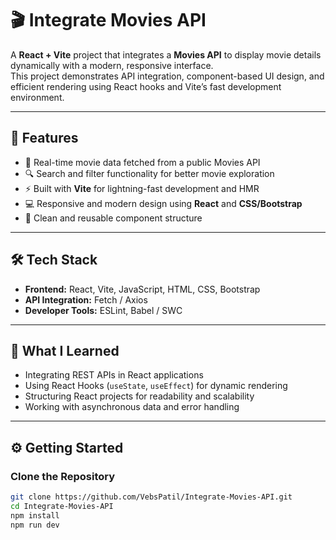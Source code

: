 # 🎬 Integrate Movies API  

A **React + Vite** project that integrates a **Movies API** to display movie details dynamically with a modern, responsive interface.  
This project demonstrates API integration, component-based UI design, and efficient rendering using React hooks and Vite’s fast development environment.  

---

## 🚀 Features  
- 🎥 Real-time movie data fetched from a public Movies API  
- 🔍 Search and filter functionality for better movie exploration  
- ⚡ Built with **Vite** for lightning-fast development and HMR  
- 💻 Responsive and modern design using **React** and **CSS/Bootstrap**  
- 🧩 Clean and reusable component structure  

---

## 🛠️ Tech Stack  
- **Frontend:** React, Vite, JavaScript, HTML, CSS, Bootstrap  
- **API Integration:** Fetch / Axios  
- **Developer Tools:** ESLint, Babel / SWC  

---

## 🧠 What I Learned  
- Integrating REST APIs in React applications  
- Using React Hooks (`useState`, `useEffect`) for dynamic rendering  
- Structuring React projects for readability and scalability  
- Working with asynchronous data and error handling  

---

## ⚙️ Getting Started  

### Clone the Repository  
```bash
git clone https://github.com/VebsPatil/Integrate-Movies-API.git
cd Integrate-Movies-API
npm install
npm run dev


